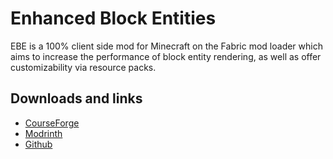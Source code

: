 # Enhanced Block Entities
EBE is a 100% client side mod for Minecraft on the Fabric mod loader which aims to increase the performance of block entity rendering, as well 
as offer customizability via resource packs.

## Downloads and links
- [CourseForge](https://www.curseforge.com/minecraft/mc-mods/enhanced-block-entities)
- [Modrinth](https://modrinth.com/mod/ebe/versions)
- [Github](https://github.com/FoundationGames/EnhancedBlockEntities)